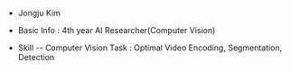 - Jongju Kim
  
- Basic Info : 4th year AI Researcher(Computer Vision)
- Skill
-- Computer Vision Task : Optimal Video Encoding, Segmentation, Detection

<!---
siri2100/siri2100 is a ✨ special ✨ repository because its `README.md` (this file) appears on your GitHub profile.
You can click the Preview link to take a look at your changes.
--->
